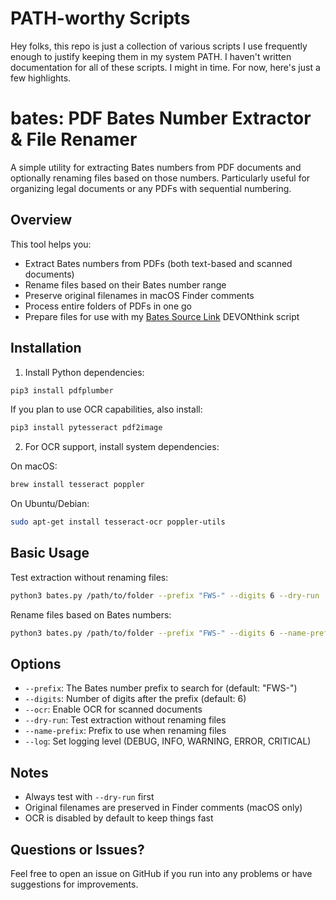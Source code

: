 # PATH-worthy Scripts

Hey folks, this repo is just a collection of various scripts I use frequently enough to justify keeping them in my system PATH. I haven't written documentation for all of these scripts. I might in time. For now, here's just a few highlights.

# bates: PDF Bates Number Extractor & File Renamer

A simple utility for extracting Bates numbers from PDF documents and optionally renaming files based on those numbers. Particularly useful for organizing legal documents or any PDFs with sequential numbering.

## Overview

This tool helps you:
- Extract Bates numbers from PDFs (both text-based and scanned documents)
- Rename files based on their Bates number range
- Preserve original filenames in macOS Finder comments
- Process entire folders of PDFs in one go
- Prepare files for use with my [Bates Source Link](https://sij.ai/sij/DEVONthink/src/branch/main/Bates%20Source%20Link.scpt$0) DEVONthink script

## Installation

1. Install Python dependencies:
```bash
pip3 install pdfplumber
```

If you plan to use OCR capabilities, also install:
```bash
pip3 install pytesseract pdf2image
```

2. For OCR support, install system dependencies:

On macOS:
```bash
brew install tesseract poppler
```

On Ubuntu/Debian:
```bash
sudo apt-get install tesseract-ocr poppler-utils
```

## Basic Usage

Test extraction without renaming files:
```bash
python3 bates.py /path/to/folder --prefix "FWS-" --digits 6 --dry-run
```

Rename files based on Bates numbers:
```bash
python3 bates.py /path/to/folder --prefix "FWS-" --digits 6 --name-prefix "FWS "
```

## Options

- `--prefix`: The Bates number prefix to search for (default: "FWS-")
- `--digits`: Number of digits after the prefix (default: 6)
- `--ocr`: Enable OCR for scanned documents
- `--dry-run`: Test extraction without renaming files
- `--name-prefix`: Prefix to use when renaming files
- `--log`: Set logging level (DEBUG, INFO, WARNING, ERROR, CRITICAL)

## Notes

- Always test with `--dry-run` first
- Original filenames are preserved in Finder comments (macOS only)
- OCR is disabled by default to keep things fast

## Questions or Issues?

Feel free to open an issue on GitHub if you run into any problems or have suggestions for improvements.